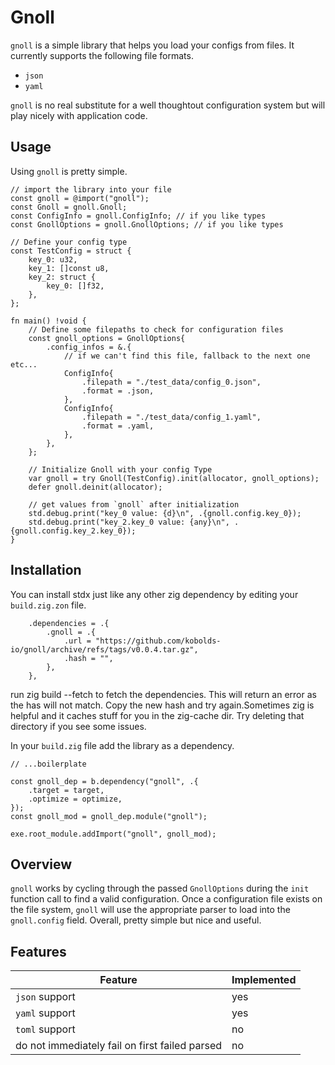 # Gnoll

`gnoll` is a simple library that helps you load your configs from files. It currently supports the following file formats.

- `json`
- `yaml`

`gnoll` is no real substitute for a well thoughtout configuration system but will play nicely with application code.

## Usage

Using `gnoll` is pretty simple.

```zig
// import the library into your file
const gnoll = @import("gnoll");
const Gnoll = gnoll.Gnoll;
const ConfigInfo = gnoll.ConfigInfo; // if you like types
const GnollOptions = gnoll.GnollOptions; // if you like types

// Define your config type
const TestConfig = struct {
    key_0: u32,
    key_1: []const u8,
    key_2: struct {
        key_0: []f32,
    },
};

fn main() !void {
    // Define some filepaths to check for configuration files
    const gnoll_options = GnollOptions{
        .config_infos = &.{
            // if we can't find this file, fallback to the next one etc...
            ConfigInfo{
                .filepath = "./test_data/config_0.json",
                .format = .json,
            },
            ConfigInfo{
                .filepath = "./test_data/config_1.yaml",
                .format = .yaml,
            },
        },
    };

    // Initialize Gnoll with your config Type
    var gnoll = try Gnoll(TestConfig).init(allocator, gnoll_options);
    defer gnoll.deinit(allocator);

    // get values from `gnoll` after initialization
    std.debug.print("key_0 value: {d}\n", .{gnoll.config.key_0});
    std.debug.print("key_2.key_0 value: {any}\n", .{gnoll.config.key_2.key_0});
}
```

## Installation

You can install stdx just like any other zig dependency by editing your `build.zig.zon` file.

```zig
    .dependencies = .{
        .gnoll = .{
            .url = "https://github.com/kobolds-io/gnoll/archive/refs/tags/v0.0.4.tar.gz",
            .hash = "",
        },
    },
```

run zig build --fetch to fetch the dependencies. This will return an error as the has will not match. Copy the new hash and try again.Sometimes zig is helpful and it caches stuff for you in the zig-cache dir. Try deleting that directory if you see some issues.

In your `build.zig` file add the library as a dependency.

```zig
// ...boilerplate

const gnoll_dep = b.dependency("gnoll", .{
    .target = target,
    .optimize = optimize,
});
const gnoll_mod = gnoll_dep.module("gnoll");

exe.root_module.addImport("gnoll", gnoll_mod);
```

## Overview

`gnoll` works by cycling through the passed `GnollOptions` during the `init` function call to find a valid configuration. Once a configuration file exists on the file system, `gnoll` will use the appropriate parser to load into the `gnoll.config` field. Overall, pretty simple but nice and useful.

## Features

| Feature                                        | Implemented |
| ---------------------------------------------- | ----------- |
| `json` support                                 | yes         |
| `yaml` support                                 | yes         |
| `toml` support                                 | no          |
| do not immediately fail on first failed parsed | no          |
